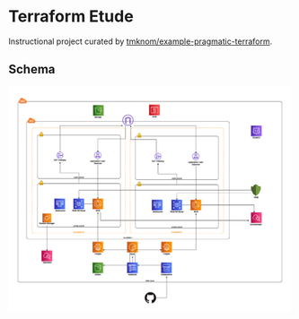 # Terraform Etude
Instructional project curated by [tmknom/example-pragmatic-terraform](https://github.com/tmknom/example-pragmatic-terraform).

## Schema
![schema](/schema.png)
